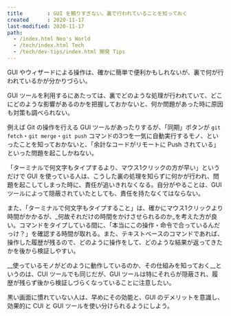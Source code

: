 ```yaml
---
title        : GUI を頼りすぎない。裏で行われていることを知っておく
created      : 2020-11-17
last-modified: 2020-11-17
path:
  - /index.html Neo's World
  - /tech/index.html Tech
  - /tech/dev-tips/index.html 開発 Tips
---
```


GUI やウィザードによる操作は、確かに簡単で便利かもしれないが、裏で何が行われているかが分かりづらい。

GUI ツールを利用するにあたっては、裏でどのような処理が行われていて、どこにどのような影響があるのかを把握しておかないと、何か問題があった時に原因も対策も調べられない。

例えば Git の操作を行える GUI ツールがあったりするが、「同期」ボタンが `git fetch`・`git merge`・`git push` コマンドの3つを一気に自動実行するモノ、といったことを知っておかないと、「余計なコードがリモートに Push されている」といった問題を起こしかねない。

「ターミナルで何文字もタイプするより、マウス1クリックの方が早い」というだけで GUI を使っている人は、こうした裏の処理を知らずに何かが行われ、問題を起こしてしまった時に、責任が追いきれなくなる。自分がやることは、GUI ツールによって隠蔽されていたとしても、責任を持たなくてはならない。

また、「ターミナルで何文字もタイプすること」は、確かにマウス1クリックより時間がかかるが、_何故それだけの時間をかけさせられるのか_を考えた方が良い。コマンドをタイプしている間に、「本当にこの操作・命令で合っているんだっけ？」を確認する時間が取れる。また、テキストベースのコマンドであれば、操作した履歴が残るので、どのように操作をして、どのような結果が返ってきたかを後から検証しやすい。

__使っているモノがどのように動作しているのか、その仕組みを知っておく__というのは、CUI ツールでも同じだが、GUI ツールは特にそれらが隠蔽され、履歴が残らず後から検証しづらくなっていることに注意したい。

黒い画面に慣れていない人は、早めにその効能と、GUI のデメリットを意識し、効果的に CUI と GUI ツールを使い分けられるようにしよう。

